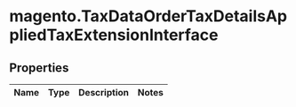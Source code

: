 # magento.TaxDataOrderTaxDetailsAppliedTaxExtensionInterface

## Properties
Name | Type | Description | Notes
------------ | ------------- | ------------- | -------------


